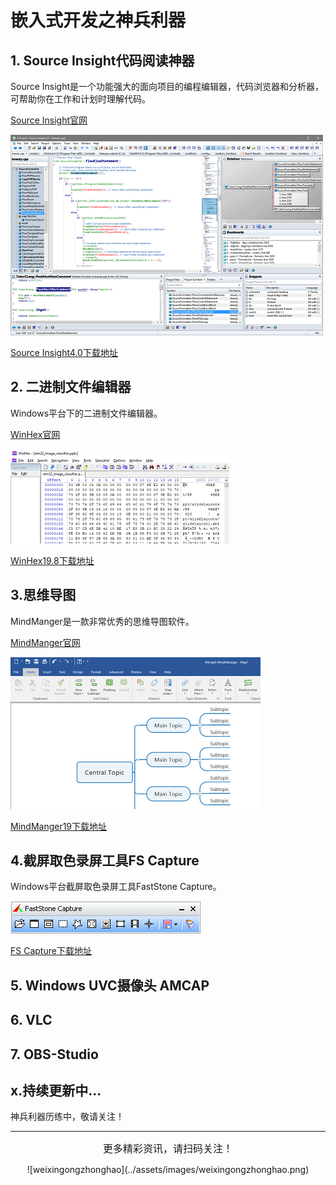 # 嵌入式开发之神兵利器

## 1. Source Insight代码阅读神器
Source Insight是一个功能强大的面向项目的编程编辑器，代码浏览器和分析器，可帮助你在工作和计划​​时理解代码。

[Source Insight官网](https://www.sourceinsight.com)

![](..\assets\images\tools\embedded_dev_tools\si4.png)

[Source Insight4.0下载地址](https://pan.baidu.com/s/1QSbTNCozldiEn5wihwDKJQ)

## 2. 二进制文件编辑器

Windows平台下的二进制文件编辑器。

[WinHex官网](http://www.x-ways.net/winhex/)

![](..\assets\images\tools\embedded_dev_tools\winhex.png)


[WinHex19.8下载地址](https://pan.baidu.com/s/1aKSVuxW4hvD_mAy6XLzPzw)

## 3.思维导图

MindManger是一款非常优秀的思维导图软件。

[MindManger官网](https://www.mindjet.com)

![](..\assets\images\tools\embedded_dev_tools\mindmanger.png)


[MindManger19下载地址](https://pan.baidu.com/s/1skX6hymkSluORLItEQM8Sg)

## 4.截屏取色录屏工具FS Capture

Windows平台截屏取色录屏工具FastStone Capture。

![](../\assets\images\tools\embedded_dev_tools\fs_capture.png)


[FS Capture下载地址](https://pan.baidu.com/s/1odCv8qPHHsiQkr2utDsiAw)


## 5. Windows UVC摄像头 AMCAP


## 6. VLC


## 7. OBS-Studio



## x.持续更新中...

神兵利器历练中，敬请关注！


----------------------------------------

<center><font size="3pt">更多精彩资讯，请扫码关注！</font></center>

<center><p>![weixingongzhonghao](../assets/images/weixingongzhonghao.png)</p></center>
